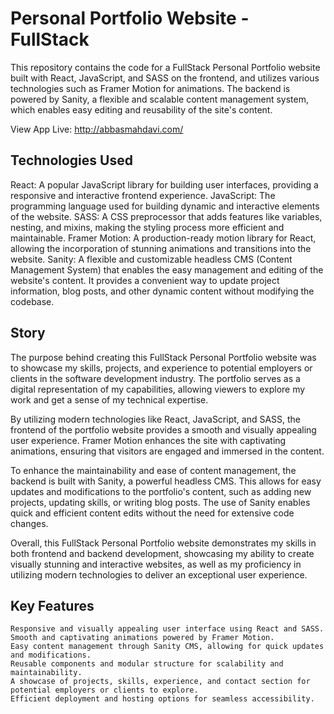 # Personal Portfolio Website - FullStack

This repository contains the code for a FullStack Personal Portfolio website built with React, JavaScript, and SASS on the frontend, and utilizes various technologies such as Framer Motion for animations. The backend is powered by Sanity, a flexible and scalable content management system, which enables easy editing and reusability of the site's content.

View App Live: http://abbasmahdavi.com/ 

## Technologies Used
React: A popular JavaScript library for building user interfaces, providing a responsive and interactive frontend experience.
JavaScript: The programming language used for building dynamic and interactive elements of the website.
SASS: A CSS preprocessor that adds features like variables, nesting, and mixins, making the styling process more efficient and maintainable.
Framer Motion: A production-ready motion library for React, allowing the incorporation of stunning animations and transitions into the website.
Sanity: A flexible and customizable headless CMS (Content Management System) that enables the easy management and editing of the website's content. It provides a convenient way to update project information, blog posts, and other dynamic content without modifying the codebase.

## Story
The purpose behind creating this FullStack Personal Portfolio website was to showcase my skills, projects, and experience to potential employers or clients in the software development industry. The portfolio serves as a digital representation of my capabilities, allowing viewers to explore my work and get a sense of my technical expertise.

By utilizing modern technologies like React, JavaScript, and SASS, the frontend of the portfolio website provides a smooth and visually appealing user experience. Framer Motion enhances the site with captivating animations, ensuring that visitors are engaged and immersed in the content.

To enhance the maintainability and ease of content management, the backend is built with Sanity, a powerful headless CMS. This allows for easy updates and modifications to the portfolio's content, such as adding new projects, updating skills, or writing blog posts. The use of Sanity enables quick and efficient content edits without the need for extensive code changes.

Overall, this FullStack Personal Portfolio website demonstrates my skills in both frontend and backend development, showcasing my ability to create visually stunning and interactive websites, as well as my proficiency in utilizing modern technologies to deliver an exceptional user experience.

## Key Features
    Responsive and visually appealing user interface using React and SASS.
    Smooth and captivating animations powered by Framer Motion.
    Easy content management through Sanity CMS, allowing for quick updates and modifications.
    Reusable components and modular structure for scalability and maintainability.
    A showcase of projects, skills, experience, and contact section for potential employers or clients to explore.
    Efficient deployment and hosting options for seamless accessibility.

